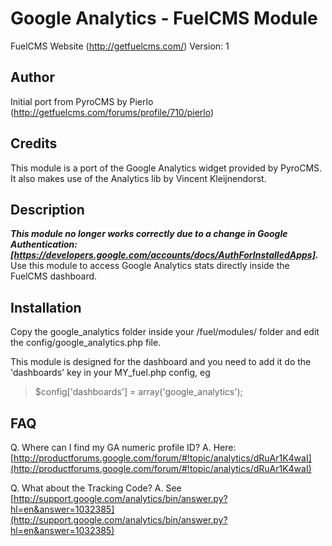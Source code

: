 # Google Analytics - FuelCMS Module

FuelCMS Website (http://getfuelcms.com/)
Version: 1

## Author
Initial port from PyroCMS by Pierlo (http://getfuelcms.com/forums/profile/710/pierlo)

## Credits
This module is a port of the Google Analytics widget provided by PyroCMS. 
It also makes use of the Analytics lib by Vincent Kleijnendorst.

## Description
***This module no longer works correctly due to a change in Google Authentication: [https://developers.google.com/accounts/docs/AuthForInstalledApps].***
Use this module to access Google Analytics stats directly inside the FuelCMS dashboard. 

## Installation
Copy the google_analytics folder inside your /fuel/modules/ folder and edit the config/google_analytics.php file.

This module is designed for the dashboard and you need to add it do the 'dashboards' key in your MY_fuel.php config, eg

> $config['dashboards'] = array('google_analytics');



## FAQ
Q. Where can I find my GA numeric profile ID?
A. Here: [http://productforums.google.com/forum/#!topic/analytics/dRuAr1K4waI](http://productforums.google.com/forum/#!topic/analytics/dRuAr1K4waI)

Q. What about the Tracking Code?
A. See [http://support.google.com/analytics/bin/answer.py?hl=en&answer=1032385](http://support.google.com/analytics/bin/answer.py?hl=en&answer=1032385)
